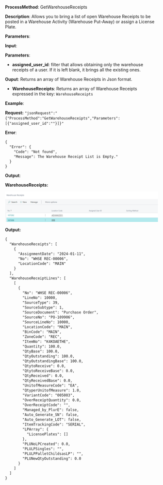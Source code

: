 **ProcessMethod**: GetWarehouseReceipts

**Description**:
Allows you to bring a list of open Warehouse Receipts to be posted in a Warehouse Activity (Warehouse Put-Away) or assign a License Plate.

**Parameters**: 

**Input**:

**Parameters**: 
-	**assigned_user_id**: filter that allows obtaining only the warehouse receipts of a user. If it is left blank, it brings all the existing ones.

**Ouput**: Returns an array of Warehouse Receipts in Json format.

-	**WarehouseReceipts**: Returns an array of Warehouse Receipts expressed in the key: `WarehouseReceipts`

**Example**:

**Request:**
`"jsonRequest":"{"ProcessMethod":"GetWarehouseReceipts","Parameters":[{"assigned_user_id":""}]}"`

**Error**:

```
{
  "Error": {
    "Code": "Not found",
    "Message": The Warehouse Receipt List is Empty."
  }
}
```
**Output**:

**WarehouseReceipts:**

![image.png](/.attachments/image-eaca9fc1-e4fe-46d1-86ad-2b28cb94e452.png)

**Output:**

```
{
  "WarehouseReceipts": [
    {
      "AssignmentDate": "2024-01-11",
      "No": "WHSE REC-00006",
      "LocationCode": "MAIN"
    }
  ],
  "WarehouseReceiptLines": [
    [
      {
        "No": "WHSE REC-00006",
        "LineNo": 10000,
        "SourceType": 39,
        "SourceSubtype": 1,
        "SourceDocument": "Purchase Order",
        "SourceNo": "PO-109906",
        "SourceLineNo": 10000,
        "LocationCode": "MAIN",
        "BinCode": "MAIN",
        "ZoneCode": "REC",
        "ItemNo": "K4KOAETHE",
        "Quantity": 100.0,
        "QtyBase": 100.0,
        "QtyOutstanding": 100.0,
        "QtyOutstandingBase": 100.0,
        "QtytoReceive": 0.0,
        "QtytoReceiveBase": 0.0,
        "QtyReceived": 0.0,
        "QtyReceivedBase": 0.0,
        "UnitofMeasureCode": "EA",
        "QtyperUnitofMeasure": 1.0,
        "VariantCode": "005003",
        "OverReceiptQuantity": 0.0,
        "OverReceiptCode": "",
        "Managed_by_PlurE": false,
        "Auto_Generate_SN": false,
        "Auto_Generate_LOT": false,
        "ItemTrackingCode": "SERIAL",
        "LPArray": {
          "LicensePlates": []
        },
        "PLUNoLPCreated": 0.0,
        "PLULPSingles": "",
        "PLULPPalletChildsasLP": "",
        "PLUNewQtyOutstanding": 0.0
      }
    ]
  ]
}
```

